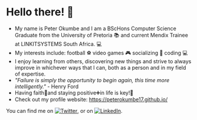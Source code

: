 # Hello there! 👋
- My name is Peter Okumbe and I am a BScHons Computer Science Graduate from the University of Pretoria :books: and current Mendix Trainee at LINKITSYSTEMS South Africa. 💻
- My interests include: football :soccer: video games :video_game: socializing 💬 coding :computer:
- I enjoy learning from others, discovering new things and strive to always improve in whichever ways that I can, both as a person and in my field of expertise.
- *"Failure is simply the opportunity to begin again, this time more intelligently."* - Henry Ford
- Having faith:pray:and staying positive:heavy_plus_sign:in life is key!:key:
- Check out my profile website: https://peterokumbe17.github.io/

You can find me on [![Twitter][1.2]][1], or on [![LinkedIn][2.2]][2].

<!-- Icons -->

[1.2]: http://i.imgur.com/wWzX9uB.png
[2.2]: https://raw.githubusercontent.com/MartinHeinz/MartinHeinz/master/linkedin-3-16.png 

<!-- Links to social media accounts -->

[1]: https://twitter.com/peter_ta1
[2]: https://www.linkedin.com/in/peter-okumbe-65a887203/
